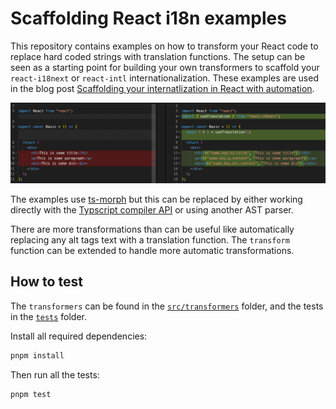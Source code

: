 # Scaffolding React i18n examples

This repository contains examples on how to transform your React code to replace hard coded strings with translation functions. The setup can be seen as a starting point for building your own transformers to scaffold your `react-i18next` or `react-intl` internationalization. These examples are used in the blog post [Scaffolding your internatlization in React with automation](https://lingual.dev/blog/automating-your-react-internationalization/).

![The diff between pre and post automation](./compare-automation.png)

The examples use [ts-morph](https://ts-morph.com/) but this can be replaced by either working directly with the [Typscript compiler API](https://github.com/microsoft/TypeScript/wiki/Using-the-Compiler-API) or using another AST parser.

There are more transformations than can be useful like automatically replacing any alt tags text with a translation function. The `transform` function can be extended to handle more automatic transformations.

## How to test

The `transformers` can be found in the [`src/transformers`](./src/transformers/) folder, and the tests in the [`tests`](./tests/) folder.

Install all required dependencies:

```bash
pnpm install
```

Then run all the tests:

```bash
pnpm test
```
